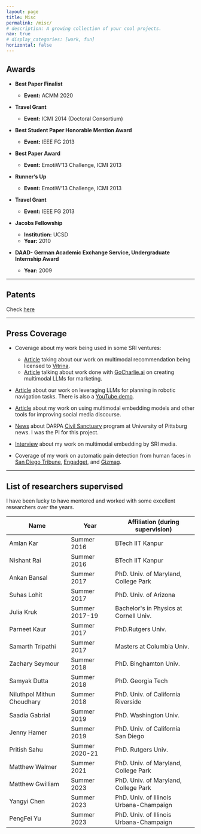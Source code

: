 ```yaml
---
layout: page
title: Misc
permalink: /misc/
# description: A growing collection of your cool projects.
nav: true
# display_categories: [work, fun]
horizontal: false
---
```


## Awards

- **Best Paper Finalist**
  - **Event:** ACMM 2020

- **Travel Grant**
  - **Event:** ICMI 2014 (Doctoral Consortium)

- **Best Student Paper Honorable Mention Award**
  - **Event:** IEEE FG 2013

- **Best Paper Award**
  - **Event:** EmotiW’13 Challenge, ICMI 2013

- **Runner’s Up**
  - **Event:** EmotiW’13 Challenge, ICMI 2013

- **Travel Grant**
  - **Event:** IEEE FG 2013

- **Jacobs Fellowship**
  - **Institution:** UCSD
  - **Year:** 2010

- **DAAD- German Academic Exchange Service, Undergraduate Internship Award**
  - **Year:** 2009

---

## Patents
Check [here](/patents)

---

## Press Coverage

- Coverage about my work being used in some SRI ventures:
  - [Article](https://www.sri.com/press/story/vitrina-ai-the-future-of-video-licensing-transactions/) taking about our work on multimodal recommendation being licensed to [Vitrina](https://vitrina.ai/).
  - [Article](https://www.sri.com/press/story/kostas-hatalis-designing-multimodal-ai-for-marketing/) talking about work done with [GoCharlie.ai](https://gocharlie.ai/) on creating multimodal LLMs for marketing.


- [Article](https://www.sri.com/ics/computer-vision/saynav-grounding-large-language-models-for-dynamic-planning-to-navigation-in-new-environments/) about our work on leveraging LLMs for planning in robotic navigation tasks. There is also a [YouTube demo](https://www.youtube.com/watch?v=_8ZnfniHGxk).

- [Article](https://www.sri.com/ics/computer-vision/karan-sikka-is-helping-create-tools-to-improve-media-discourse/) about my work on using multimodal embedding models and other tools for improving social media discourse.

- [News](https://www.cs.pitt.edu/news/dr-malihe-alikhani-and-collaborators-awarded-darpa-grant) about DARPA [Civil Sanctuary](https://www.darpa.mil/program/civil-sanctuary) program at University of Pittsburg news. I was the PI for this project.

- [Interview](https://www.youtube.com/watch?v=YPrXavrlqzs&t=364s&ab_channel=SRIInternational) about my work on multimodal embedding by SRI media.

- Coverage of my work on automatic pain detection from human faces in [San Diego Tribune](https://www.sandiegouniontribune.com/business/biotech/sdut-children-pain-huang-bartlett-2015may31-story.html), [Engadget](https://www.engadget.com/2015-06-04-computer-vision-pain-detection.html?utm_source=Feed_Classic_Full&utm_medium=feed&utm_campaign=Engadget&%3Fncid=rss_full), and [Gizmag](https://newatlas.com/software-children-pain-levels/37842/).

---

## List of researchers supervised
I have been lucky to have mentored and worked with some excellent researchers over the years.

| Name                   | Year     | Affiliation (during supervision)                   |
|------------------------|----------|------------------------------------------|
| Amlan Kar           | Summer 2016 | BTech IIT Kanpur                     |
| Nishant Rai           | Summer 2016 | BTech IIT Kanpur                     |
| Ankan Bansal           | Summer 2017 | PhD. Univ. of Maryland, College Park                     |
| Suhas Lohit            | Summer 2017 | PhD. Univ. of Arizona    |
| Julia Kruk             | Summer 2017-19 | Bachelor's in Physics at Cornell Univ. |
| Parneet Kaur           | Summer 2017 | PhD.Rutgers Univ.       |
| Samarth Tripathi       | Summer 2017 | Masters at Columbia Univ.           |
| Zachary Seymour        | Summer 2018 | PhD. Binghamton Univ.               |
| Samyak Dutta           | Summer 2018 | PhD. Georgia Tech                        |
| Niluthpol Mithun Choudhary | Summer 2018 | PhD. Univ. of California Riverside |
| Saadia Gabrial         | Summer 2019 | PhD. Washington Univ.               |
| Jenny Hamer            | Summer 2019 | PhD. Univ. of California San Diego                                |
| Pritish Sahu           | Summer 2020-21 | PhD. Rutgers Univ.                |
| Matthew Walmer         | Summer 2021 | PhD. Univ. of Maryland, College Park|
| Matthew Gwilliam       | Summer 2023 | PhD. Univ. of Maryland, College Park|
| Yangyi Chen            | Summer 2023 | PhD. Univ. of Illinois Urbana-Champaign                     |
| PengFei Yu             | Summer 2023 | PhD. Univ. of Illinois Urbana-Champaign                     |






